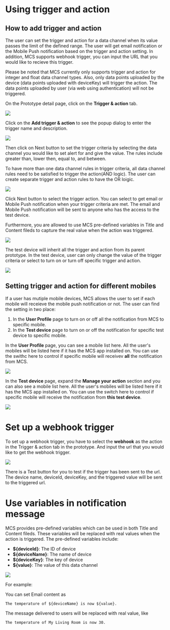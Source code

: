 # Using trigger and action

## How to add trigger and action

The user can set the trigger and action for a data channel when its value passes the limit of the defined range. The user will get email notification or the Mobile Push notification based on the trigger and action setting. In addition, MCS supports webhook trigger, you can input the URL that you would like to recieve this trigger.

Please be noted that MCS currently only supports trigger and action for integer and float data channel types. Also, only data points uploaded by the device (data points uploaded with deviceKey) will trigger the action. The data points uploaded by user (via web using authentication) will not be triggered.


On the Prototype detail page, click on the **Trigger & action** tab.

![](../images/Trigger/img_trigger_01.png)

Click on the **Add trigger & action** to see the popup dialog to enter the trigger name and description.

![](../images/Trigger/img_trigger_02.png)

Then click on Next button to set the trigger criteria by selecting the data channel you would like to set alert for and give the value. The rules include greater than, lower then, equal to, and between.

To have more than one data channel rules in trigger criteria, all data channel rules need to be satisfied to trigger the action(AND logic). The user can create separate trigger and action rules to have the OR loigic.

![](../images/Trigger/img_trigger_03.png)

Click Next button to select the trigger action. You can select to get email or Mobile Push notification when your trigger criteria are met. The email and Mobile Push notification will be sent to anyone who has the access to the test device.

Furthermore, you are allowed to use MCS pre-defined variables in Title and Content fileds to capture the real value when the action was triggered.


![](../images/Trigger/img_trigger_04.png)

The test device will inherit all the trigger and action from its parent prototype. In the test device, user can only change the value of the trigger criteria or select to turn on or turn off specific trigger and action.

![](../images/Trigger/img_trigger_05.png)

## Setting trigger and action for different mobiles

If a user has mutiple mobile devices, MCS allows the user to set if each mobile will receieve the mobile push notification or not. The user can find the setting in two place:

1. In the **User Profile** page to turn on or off all the notification from MCS to specific mobile.
2. In the **Test device** page to turn on or off the notification for specific test device to specific mobile.

In the **User Profile** page, you can see a mobile list here. All the user's mobiles will be listed here if it has the MCS app installed on. You can use the swithc here to control if specific mobile will receivev **all** the notification from MCS.

![](../images/Trigger/img_trigger_06.png)

In the **Test device** page, expand the **Manage your action** section and you can also see a mobile list here. All the user's mobiles will be listed here if it has the MCS app installed on. You can use the switch here to control if specific mobile will receive the notification from **this test device**.

![](../images/Trigger/img_trigger_07.png)



# Set up a webhook trigger

To set up a webhook trigger, you have to select the **webhook** as the action in the Trigger & action tab in the prototype. And input the url that you would like to get the webhook trigger.

![](../images/Trigger/img_trigger_08.png)

There is a Test button for you to test if the trigger has been sent to the url. The device name, deviceId, deviceKey, and the triggered value will be sent to the triggered url.

# Use variables in notification message

MCS provides pre-defined variables which can be used in both Title and Content fileds. These variables will be replaced with real values when the action is triggered. The pre-defined variables include:

* **${deviceId}**: The ID of device
* **${deviceName}**: The name of device
* **${deviceKey}**: The key of device
* **${value}**: The value of this data channel

![](../images/Trigger/img_trigger_09.png)

For example:

You can set Email content as
	
	The temperature of ${deviceName} is now ${value}.

The message delivered to users will be replaced with real value, like 

	The temperature of My Living Room is now 30.
	